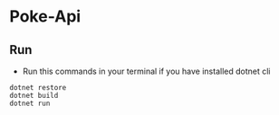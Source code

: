 # Poke-Api
## Run

* Run this commands in your terminal if you have installed dotnet cli

```
dotnet restore
dotnet build
dotnet run
```
